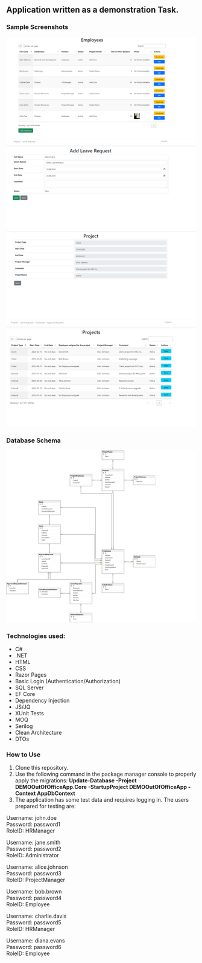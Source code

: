 ## Application written as a demonstration Task.

### Sample Screenshots
![Alt text](https://raw.githubusercontent.com/MariuszBudzynski/DEMO_Out_of_Office_App/master/2024-06-22%20141332.png)
![Alt text](https://raw.githubusercontent.com/MariuszBudzynski/DEMO_Out_of_Office_App/master/2024-06-22%20141633.png)
![Alt text](https://raw.githubusercontent.com/MariuszBudzynski/DEMO_Out_of_Office_App/master/2024-06-22%20141556.png)
![Alt text](https://raw.githubusercontent.com/MariuszBudzynski/DEMO_Out_of_Office_App/master/2024-06-22%20141431.png)

### Database Schema
![Alt text](https://raw.githubusercontent.com/MariuszBudzynski/DEMO_Out_of_Office_App/master/DBDiagram.jpg)

### Technologies used:
- C#
- .NET
- HTML
- CSS
- Razor Pages
- Basic Login (Authentication/Authorization)
- SQL Server
- EF Core
- Dependency Injection
- JS/JQ
- XUnit Tests
- MOQ
- Serilog
- Clean Architecture
- DTOs

### How to Use
1. Clone this repository.
2. Use the following command in the package manager console to properly apply the migrations:
   **Update-Database -Project DEMOOutOfOfficeApp.Core -StartupProject DEMOOutOfOfficeApp -Context AppDbContext**
4. The application has some test data and requires logging in. The users prepared for testing are:

Username: john.doe  
Password: password1  
RoleID: HRManager

Username: jane.smith  
Password: password2  
RoleID: Administrator

Username: alice.johnson  
Password: password3  
RoleID: ProjectManager

Username: bob.brown  
Password: password4  
RoleID: Employee

Username: charlie.davis  
Password: password5  
RoleID: HRManager

Username: diana.evans  
Password: password6  
RoleID: Employee
